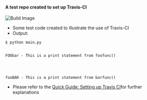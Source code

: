 #### A test repo created to set up Travis-CI
  
![Build Image](https://travis-ci.org/rn4ir/travis-test.svg?branch=master)
  
- Some test code created to illustrate the use of Travis-CI
- Output:
```
$ python main.py


FOObar - This is a print statement from foofunc()




fooBAR - This is a print statement from barfunc()
```
- Please refer to the [Quick Guide: Setting up Travis CI]()for further explanations
